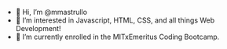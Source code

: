 - 👋 Hi, I’m @mmastrullo
- 👀 I’m interested in Javascript, HTML, CSS, and all things Web Development!
- 🌱 I’m currently enrolled in the MITxEmeritus Coding Bootcamp.


<!---
mmastrullo/mmastrullo is a ✨ special ✨ repository because its `README.md` (this file) appears on your GitHub profile.
You can click the Preview link to take a look at your changes.
--->
